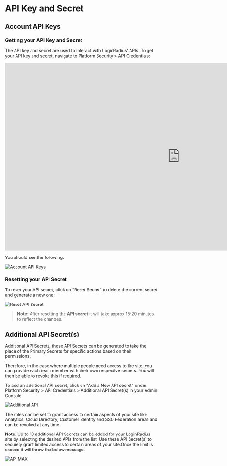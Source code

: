 # API Key and Secret

## Account API Keys

### Getting your API Key and Secret

The API key and secret are used to interact with LoginRadius' APIs. To get your API key and secret, navigate to Platform Security > API Credentials:

<iframe src="https://www.youtube.com/embed/kkK-3zNUa0E" width="1152" height="620" scrolling="no" frameborder="0" allowfullscreen=""></iframe>

You should see the following:

![Account API Keys](https://apidocs.lrcontent.com/images/api1_102935eea86f1a8daf8.12944217.png "Account API Keys")

### Resetting your API Secret

To reset your API secret, click on "Reset Secret" to delete the current secret and generate a new one:

![Reset API Secret](https://apidocs.lrcontent.com/images/api2_159495eea873b7b57c1.44437676.png "Reset API Secret")


> **Note:** After resetting the **API secret** it will take approx 15-20 minutes to reflect the changes.


## Additional API Secret(s)

Additional API Secrets, these API Secrets can be generated to take the place of the Primary Secrets for specific actions based on their permissions.

Therefore, in the case where multiple people need access to the site, you can provide each team member with their own respective secrets. You will then be able to revoke this if required.

To add an additional API secret, click on "Add a New API secret" under Platform Security > API Credentials > Additional API Secret(s) in your Admin Console.

![Additional API](https://apidocs.lrcontent.com/images/Api-Credentials---LoginRadius-User-Dashboard_481661d499bc84a508.81757255.png "Additional API")


The roles can be set to grant access to certain aspects of your site like Analytics, Cloud Directory, Customer Identity and SSO Federation areas and can be revoked at any time.

**Note:** Up to 10 additional API Secrets can be added for your LoginRadius site by selecting the desired APIs from the list. Use these API Secret(s) to securely grant limited access to certain areas of your site.Once the limit is exceed it will throw the below message.

![API MAX](https://apidocs.lrcontent.com/images/Api-CredentialsMAX---LoginRadius-User-Dashboard-1_1305761d49d374f0d19.33341235.png "API MAX")